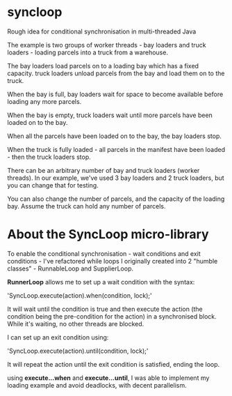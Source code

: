 # syncloop
Rough idea for conditional synchronisation in multi-threaded Java

The example is two groups of worker threads - bay loaders and truck loaders - loading parcels into a truck from a warehouse.

The bay loaders load parcels on to a loading bay which has a fixed capacity. truck loaders unload parcels from the bay and load them on to the truck.

When the bay is full, bay loaders wait for space to become available before loading any more parcels.

When the bay is empty, truck loaders wait until more parcels have been loaded on to the bay.

When all the parcels have been loaded on to the bay, the bay loaders stop.

When the truck is fully loaded - all parcels in the manifest have been loaded - then the truck loaders stop.

There can be an arbitrary number of bay and truck loaders (worker threads). In our example, we've used 3 bay loaders and 2 truck loaders, but you can change that for testing.

You can also change the number of parcels, and the capacity of the loading bay. Assume the truck can hold any number of parcels.

# About the SyncLoop micro-library

To enable the conditional synchronisation - wait conditions and exit conditions - I've refactored while loops I originally created into 2 "humble classes" - RunnableLoop and SupplierLoop.

**RunnerLoop** allows me to set up a wait condition with the syntax:

'SyncLoop.execute(action).when(condition, lock);'

It will wait until the condition is true and then execute the action (the condition being the pre-condition for the action) in a synchronised block. While it's waiting, no other threads are blocked.

I can set up an exit condition using:

'SyncLoop.execute(action).until(condition, lock);'

It will repeat the action until the exit condition is satisfied, ending the loop.

using **execute...when** and **execute...until**, I was able to implement my loading example and avoid deadlocks, with decent parallelism.
